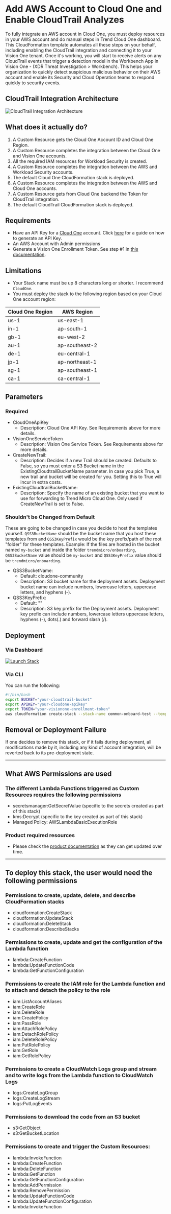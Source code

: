 # Add AWS Account to Cloud One and Enable CloudTrail Analyzes

To fully integrate an AWS account in Cloud One, you must deploy resources in your AWS account and do manual steps in Trend Cloud One dashboard. This CloudFormation template automates all these steps on your behalf, including enabling the CloudTrail integration and connecting it to your Vision One tenant. Once it's working, you will start to receive alerts on any CloudTrail events that trigger a detection model in the Workbench App in Vision One - (XDR Threat Investigation > Workbench). This helps your organization to quickly detect suspicious malicious behavior on their AWS account and enable its Security and Cloud Operation teams to respond quickly to security events.

## CloudTrail Integration Architecture

![CloudTrail Integration Architecture](../../images/cloudtrail-integration.png)

## What does it actually do?

1. A Custom Resource gets the Cloud One Account ID and Cloud One Region.
2. A Custom Resource completes the integration between the Cloud One and Vision One accounts.
3. All the required IAM resources for Workload Security is created.
4. A Custom Resource completes the integration between the AWS and Workload Security accounts.
5. The default Cloud One CloudFormation stack is deployed.
6. A Custom Resource completes the integration between the AWS and Cloud One accounts.
7. A Custom Resource gets from Cloud One backend the Token for CloudTrail integration.
8. The default CloudTrail CloudFormation stack is deployed.

## Requirements

- Have an API Key for a [Cloud One](https://www.trendmicro.com/cloudone) account. Click [here](https://cloudone.trendmicro.com/docs/identity-and-account-management/c1-api-key/#new-api-key) for a guide on how to generate an API Key.
- An AWS Account with Admin permissions
- Generate a Vision One Enrollment Token. See step #1 in [this documentation](https://docs.trendmicro.com/en-us/enterprise/trend-micro-xdr-help/ConfiguringCloudOneWorkloadSecurity).

## Limitations

- Your Stack name must be up 8 characters long or shorter. I recommend `CloudOne`.
- You must deploy the stack to the following region based on your Cloud One account region:

| Cloud One Region  | AWS Region      |
| ----------------- | --------------- |
| us-1              | us-east-1       |
| in-1              | ap-south-1      |
| gb-1              | eu-west-2       |
| au-1              | ap-southeast-2  |
| de-1              | eu-central-1    |
| jp-1              | ap-northeast-1  |
| sg-1              | ap-southeast-1  |
| ca-1              | ca-central-1    |

## Parameters

### Required

- CloudOneApiKey
  - Description: Cloud One API Key. See Requirements above for more details.
- VisionOneServiceToken
  - Description: Vision One Service Token. See Requirements above for more details.
- CreateNewTrail:
  - Description: Decides if a new Trail should be created. Defaults to False, so you must enter a S3 Bucket name in the ExistingCloudtrailBucketName parameter. In case you pick True, a new trail and bucket will be created for you. Setting this to True will incur in extra costs.
- ExistingCloudtrailBucketName:
  - Description: Specify the name of an existing bucket that you want to use for forwarding to Trend Micro Cloud One. Only used if CreateNewTrail is set to False.

### Shouldn't be Changed from Default

These are going to be changed in case you decide to host the templates yourself. `QSS3BucketName` should be the bucket name that you host these templates from and `QSS3KeyPrefix` would be the key prefix/path of the root "folder" for these templates. Example: If the files are hosted in the bucket named `my-bucket` and inside the folder `trendmicro/onboarding`, `QSS3BucketName` value should be `my-bucket` and `QSS3KeyPrefix` value should be `trendmicro/onboarding`.

- QSS3BucketName:
  - Default: cloudone-community
  - Description: S3 bucket name for the deployment assets. Deployment bucket name
    can include numbers, lowercase letters, uppercase letters, and hyphens (-).
- QSS3KeyPrefix:
  - Default: ""
  - Description: S3 key prefix for the Deployment assets. Deployment key prefix can include numbers, lowercase letters uppercase letters, hyphens (-), dots(.) and forward slash (/).

## Deployment

### Via Dashboard

[![Launch Stack](https://cdn.rawgit.com/buildkite/cloudformation-launch-stack-button-svg/master/launch-stack.svg)](https://console.aws.amazon.com/cloudformation/home#/stacks/new?stackName=CloudOne&templateURL=https://cloudone-community.s3.us-east-1.amazonaws.com/latest/Common/Cloud-Account/aws-cfn-cloud-account-connector/main.template.yaml)

### Via CLI

You can run the following:

```bash
#!/bin/bash
export BUCKET="your-cloudtrail-bucket"
export APIKEY="your-cloudone-apikey"
export TOKEN="your-visionone-enrollment-token"
aws cloudformation create-stack --stack-name common-onboard-test --template-url https://aws-abi-pilot.s3.us-east-1.amazonaws.com/latest/cfn-abi-trend-cloudone/templates/trend-cloudone-onboard/main.template.yaml --capabilities CAPABILITY_NAMED_IAM CAPABILITY_AUTO_EXPAND --parameters ParameterKey=ExistingCloudtrailBucketName,ParameterValue=$BUCKET ParameterKey=CloudOneApiKey,ParameterValue=$APIKEY ParameterKey=VisionOneServiceToken,ParameterValue=$TOKEN ParameterKey=QSS3KeyPrefix,ParameterValue=$HASH/
```

## Removal or Deployment Failure

If one decides to remove this stack, or if it fails during deployment, all modifications made by it, including any kind of account integration, will be reverted back to its pre-deployment state.

---

## What AWS Permissions are used

### The different Lambda Functions triggered as Custom Resources requires the following permissions

- secretsmanager:GetSecretValue (specific to the secrets created as part of this stack)
- kms:Decrypt (specific to the key created as part of this stack)
- Managed Policy: AWSLambdaBasicExecutionRole

### Product required resources

- Please check the [product documentation](https://cloudone.trendmicro.com/docs/) as they can get updated over time.

---

## To deploy this stack, the user would need the following permissions

### Permissions to create, update, delete, and describe CloudFormation stacks

- cloudformation:CreateStack
- cloudformation:UpdateStack
- cloudformation:DeleteStack
- cloudformation:DescribeStacks

### Permissions to create, update and get the configuration of the Lambda function

- lambda:CreateFunction
- lambda:UpdateFunctionCode
- lambda:GetFunctionConfiguration

### Permissions to create the IAM role for the Lambda function and to attach and detach the policy to the role

- iam:ListAccountAliases
- iam:CreateRole
- iam:DeleteRole
- iam:CreatePolicy
- iam:PassRole
- iam:AttachRolePolicy
- iam:DetachRolePolicy
- iam:DeleteRolePolicy
- iam:PutRolePolicy
- iam:GetRole
- iam:GetRolePolicy

### Permissions to create a CloudWatch Logs group and stream and to write logs from the Lambda function to CloudWatch Logs

- logs:CreateLogGroup
- logs:CreateLogStream
- logs:PutLogEvents

### Permissions to download the code from an S3 bucket

- s3:GetObject
- s3:GetBucketLocation

### Permissions to create and trigger the Custom Resources:

- lambda:InvokeFunction
- lambda:CreateFunction
- lambda:DeleteFunction
- lambda:GetFunction
- lambda:GetFunctionConfiguration
- lambda:AddPermission
- lambda:RemovePermission
- lambda:UpdateFunctionCode
- lambda:UpdateFunctionConfiguration
- lambda:InvokeFunction
